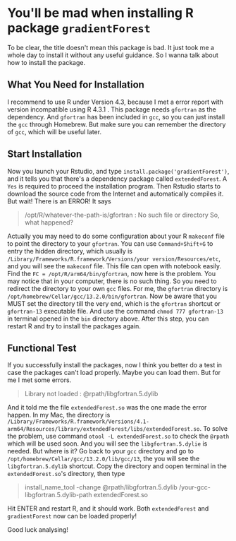 # You'll be mad when installing R package `gradientForest`

To be clear, the title doesn't mean this package is bad. It just took me a whole day to install it without any useful guidance. So I wanna talk about how to install the package.

## What You Need for Installation

I recommend to use R under Version 4.3, because I met a error report with version incompatible using R 4.3.1 .
This package needs `gfortran` as the dependency. And `gfortran` has been included in `gcc`, so you can just install the `gcc` through Homebrew. But make sure you can remember the directory of `gcc`, which will be useful later.

## Start Installation

Now you launch your Rstudio, and type `install.package('gradientForest')`, and it tells you that there's a dependency package called `extendedForest`. A `Yes` is required to proceed the installation program. Then Rstudio starts to download the source code from the Internet and automatically compiles it. But wait! There is an ERROR! It says 

>/opt/R/whatever-the-path-is/gfortran : No such file or directory
So, what happened?

Actually you may need to do some configuration about your R `makeconf` file to point the directory to your `gfortran`. You can use `Command+Shift+G` to entry the hidden directory, which usually is `/Library/Frameworks/R.framework/Versions/your version/Resources/etc`, and you will see the `makeconf` file. This file can open with notebook easily.
Find the `FC = /opt/R/arm64/bin/gfortran`, now here is the problem. You may notice that in your computer, there is no such thing. So you need to redirect the directory to your own `gcc` files. For me, the `gfortran` directory is `/opt/homebrew/Cellar/gcc/13.2.0/bin/gfortran`. Now be aware that you MUST set the directory till the very end, which is the `gfortran` shortcut or `gfortran-13` executable file. And use the command `chmod 777 gfortran-13` in terminal opened in the `bin` directory above. After this step, you can restart R and try to install the packages again.

## Functional Test

If you successfully install the packages, now I think you better do a test in case the packages can't load properly. Maybe you can load them. But for me I met some errors.

>Library not loaded : @rpath/libgfortran.5.dylib

And it told me the file `extendedForest.so` was the one made the error happen. In my Mac, the directory is `/Library/Frameworks/R.framework/Versions/4.1-arm64/Resources/library/extendedForest/libs/extendedForest.so`. To solve the problem, use command `otool -L extendedForest.so` to check the `@rpath` which will be used soon. And you will see the `libgfortran.5.dylie` is needed. But where is it?
Go back to your `gcc` directory and go to `/opt/homebrew/Cellar/gcc/13.2.0/lib/gcc/13`, the you will see the `libgfortran.5.dylib` shortcut. Copy the directory and oopen terminal in the `extendedForest.so`'s directory, then type

>install_name_tool -change @rpath/libgfortran.5.dylib /your-gcc-libgfortran.5.dylib-path extendedForest.so

Hit ENTER and restart R, and it should work. Both `extendedForest` and `gradientForest` now can be loaded properly!

Good luck analysing!
